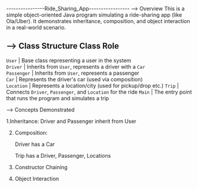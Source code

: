 ----------------Ride_Sharing_App-----------------
--> Overview
This is a simple object-oriented Java program simulating a ride-sharing app (like Ola/Uber).
It demonstrates inheritance, composition, and object interaction in a real-world scenario.


--> Class Structure
Class         Role                                      
------------------------------------------------------------------------ 
`User`      | Base class representing a user in the system               
`Driver`    | Inherits from `User`, represents a driver with a `Car`     
`Passenger` | Inherits from `User`, represents a passenger                
`Car`       | Represents the driver's car (used via composition)          
`Location`  | Represents a location/city (used for pickup/drop etc.)
`Trip`      | Connects `Driver`, `Passenger`, and `Location` for the ride 
`Main`      | The entry point that runs the program and simulates a trip  

-->  Concepts Demonstrated

1.Inheritance: Driver and Passenger inherit from User

2. Composition:

   Driver has a Car

   Trip has a Driver, Passenger, Locations

3. Constructor Chaining

4. Object Interaction


